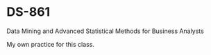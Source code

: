# DS-861
Data Mining and Advanced Statistical Methods for Business Analysts

My own practice for this class.
